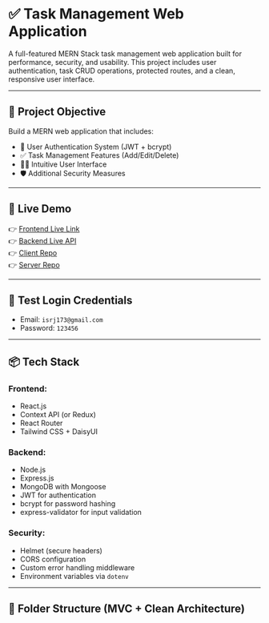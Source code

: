# ✅ Task Management Web Application

A full-featured MERN Stack task management web application built for performance, security, and usability. This project includes user authentication, task CRUD operations, protected routes, and a clean, responsive user interface.

---

## 🎯 Project Objective

Build a MERN web application that includes:

- 🔐 User Authentication System (JWT + bcrypt)
- ✅ Task Management Features (Add/Edit/Delete)
- 🧑‍💻 Intuitive User Interface
- 🛡️ Additional Security Measures

---

## 🚀 Live Demo

👉 [Frontend Live Link](https://task-management200.netlify.app/)  
👉 [Backend Live API](https://task-management-server-two-pi.vercel.app/)  
👉 [Client Repo](https://github.com/rjriajul1/task-management-client)  
👉 [Server Repo](https://github.com/rjriajul1/task-management-server)

---

## 🔐 Test Login Credentials

- Email: `isrj173@gmail.com`
- Password: `123456`

---

## 📦 Tech Stack

### Frontend:
- React.js
- Context API (or Redux)
- React Router
- Tailwind CSS + DaisyUI

### Backend:
- Node.js
- Express.js
- MongoDB with Mongoose
- JWT for authentication
- bcrypt for password hashing
- express-validator for input validation

### Security:
- Helmet (secure headers)
- CORS configuration
- Custom error handling middleware
- Environment variables via `dotenv`

---

## 📂 Folder Structure (MVC + Clean Architecture)


